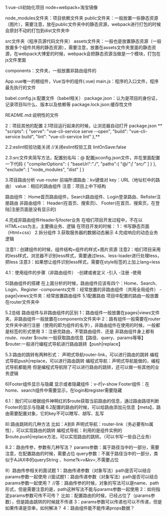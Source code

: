 1:vue-cli初始化项目
node+webpack+淘宝镜像

node_modules文件夹：项目依赖文件夹
 public文件夹：一般放置一些静态资源（图片），需要注意，放在public文件夹中的静态资源，webpack进行打包的时候会原封不动的打包到dist文件夹中

 src文件夹（程序员源代码文件夹）
  assets文件夹：一般也是放置静态资源（一般放置多个组件共用的静态资源），需要注意，放置在assets文件夹里面的静态资源，在webpack大博爱的时候，webpack会把静态资源当做是一个模块，打包在js文件里面

  components：文件夹，一般放置非路由组件的

  App.vue唯一的根组件，Vue当中的组件(.vue)
  main.js：程序的入口文件，程序最先执行的文件

babel.config.js:配置文件（babel相关）
package.json：认为是项目的身份证，记录项目叫什么、版本以及依赖等
package.lock.json:缓存性文件

README.md:说明性的文件

2：项目其他的配置
2.1项目运行起来的时候，让浏览器自动打开
package.json
** "scripts": {
    "serve": "vue-cli-service serve --open",
    "build": "vue-cli-service build",
    "lint": "vue-cli-service lint"
  },**

  2.2:eslint校验功能关闭
        //关闭eslint校验工具
    lintOnSave:false

2.3:src文件夹简写方法，配置别名叫：@
配置jsconfig.json文件，并在里面配置一下代码
{
    "compilerOptions": {
        "baseUrl":"./",
        "paths":{
            "@/*":[
                "src/*"
            ]
        }
    },
    "exclude": [
        "node_modules",
        "dist"
    ]
}



3.项目路由分析
vue-router
前端所谓路由：kv键值对
key：URL（地址栏中的路由）
value：相应的路由组件
注意：项目上中下结构

路由组件：
Home首页路由组件，Search路由组件、Login登录路由、Refister注册路由
非路由组件：
Header(在首页、搜索页)、
Footer(在首页、搜索页，在登陆|注册页面是没有显示的)

4.完成非路由组件Header与footer业务
在咱们项目开发过程中，不在以HTML+css为主，主要搞业务、逻辑
在项目开发的时候：
1：书写静态页面（Html+css）
2.拆分组件
3.获取服务器的数据动态展示
4.完成响应的动态业务逻辑

注意1：创建组件的时候，组件结构+组件的样式+图片资源
注意2：咱们项目采用的less样式，浏览器不识别less样式，需要通过less、less-loader进行处理less，把less
注意3：如果想让组件识别less样式，需要在style标签的上加上lang=less

4.1：使用组件的步骤（非路由组件）
-创建或者定义
-引入
-注册
-使用

5)路由组件的搭建
在上面分析的时候，路由组件应该有四个：Home、Search、Login、Register
-components文件：经常放置的非路由组件（共用全局组件）
-page|views文件夹：经常放置路由组件
5.1配置路由
项目中配置的路由一般放置在router文件夹中

5.2总结
路由组件与非路由组件的区别
1：路由组件一般放置在pages|views文件夹，非路由组件一般放置在components文件夹中
2：路有组件一般需要在router文件夹中进行注册（使用的即为组件的名字），非路由组件在使用的时候，一般都是标签的形式使用
3：注册完路由，不管路由组件、还是 非路由组件身上都有$route、$router
$route:一般获取路由信息【路径、query、params等等】
$router:一般进行编程式导航进行路由跳转【push|replace】

5.3:路由的跳转有两种形式：
声明式导航router-link，可以进行路由的跳转
编程式导航push|replace，可以进行路由跳转
编程式导航：声明式导航能做的，编程式导航都能用
但是编程式导航除了可以进行路由的跳转，还可以做一些其他的业务逻辑


6)Footer组件显示与隐藏
显示或者隐藏组件：v-if|v-show
Footer组件：在home、search组件中需要显示，在login和register需要隐藏

6.1：我们可以根据组件神啊红的$route获取当前路由的信息，通过路由路径判断Footer的显示与隐藏
6.2配置的路由的时候，可以给路由添加元信息【meta】，路由需要配置对象，它的key不可以瞎写、胡写、乱写

8):路由跳转的几种方法
比如：A到B
声明式导航：router-link（务必要有to属性），可以实现路由的跳转
编程式导航：利用的是组件实例的$route.push|replace方法，可以实现路由的跳转。（可以书写一些自己业务）

8.2：路由传参，参数有几种写法？
params参数：属于路径当中的一部分，需要注意，在配置路由的时候，需要占位
query参数：不属于路径当中的一部分，类似于AJAX中的queryString   、home?k=v&kv=,不需要占位

9）路由传参相关的面试题
1：路由传递参数（对象写法）path是否可以结合params参数一起使用
    //面试题1：路由传递参数（对象写法）path是否可以结合params参数一起使用？
    //答：路由传参的时候，对象的写法可以是name、path形式，但是需要注意的是，path这种写法不能与params参数一起使用
2：如何指定params参数可传不可传？
比如：配置路由的时候，已经占位了（params参数），但是路由跳转的时候就不传递
3：params参数可以传递也可以不传递，但是如果传递是空串，如何解决？
4：路由组件能不能传递props数据？


